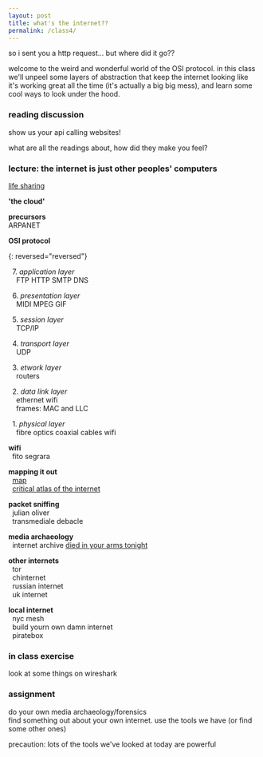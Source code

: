 ```yaml
---  
layout: post  
title: what's the internet??   
permalink: /class4/  
---  
```

  
so i sent you a http request... but where did it go??  
  
welcome to the weird and wonderful world of the OSI protocol. in this class we'll unpeel some layers of abstraction that keep the internet looking like it's working great all the time (it's actually a big big mess), and learn some cool ways to look under the hood.  
  
### reading discussion  
show us your api calling websites!  
  
what are all the readings about, how did they make you feel?  
  
### lecture: the internet is just other peoples' computers  
  
  
[life sharing](http://0100101110101101.org/life-sharing/)  
  
**'the cloud'**  
  
**precursors**  
ARPANET  
  
**OSI protocol**  
  
{: reversed="reversed"}  

  7. *application layer*  
    FTP HTTP SMTP DNS  
  
  6. *presentation layer*  
    MIDI MPEG GIF  
  
  5. *session layer*  
    TCP/IP  
  
  4. *transport layer*  
    UDP  
  
  3. *etwork layer*  
    routers  
  
  2. *data link layer*  
    ethernet wifi  
    frames: MAC and LLC  
  
  1. *physical layer*  
    fibre optics coaxial cables wifi  
  
**wifi**  
  fito segrara  
  
**mapping it out**  
  [map](http://map.jodi.org)  
  [critical atlas of the internet](http://internet-atlas.net)  
  
**packet sniffing**  
  julian oliver  
  transmediale debacle  
  
**media archaeology**  
  internet archive [died in your arms tonight](https://www.youtube.com/watch?v=JsyWM3EALEw&feature=youtu.be)  
  
**other internets**  
  tor  
  chinternet  
  russian internet  
  uk internet  
  
**local internet**  
  nyc mesh  
  build yourn own damn internet  
  piratebox  
  
### in class exercise  
look at some things on wireshark  
  
### assignment  
do your own media archaeology/forensics  
find something out about your own internet. use the tools we have (or find some other ones)  
  
precaution: lots of the tools we've looked at today are powerful  
  
  
